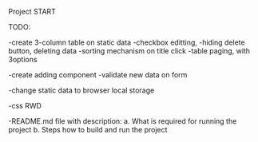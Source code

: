 Project START

TODO:

-create 3-column table on static data
-checkbox editting, 
-hiding delete button, deleting data
-sorting mechanism on title click
-table paging, with 3options

-create adding component
-validate new data on form

-change static data to browser local storage

-css RWD 

-README.md file with description:
a.	What is required for running the project
b.	Steps how to build and run the project
